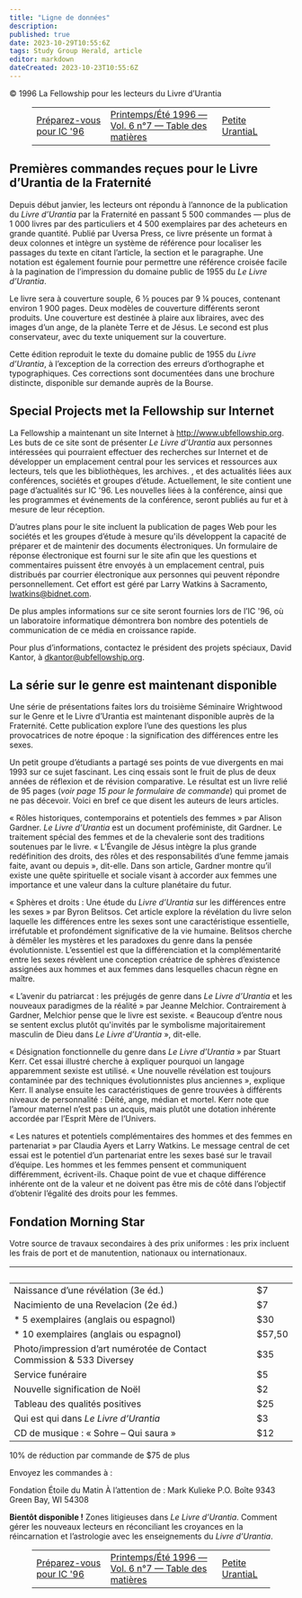 ```yaml
---
title: "Ligne de données"
description: 
published: true
date: 2023-10-29T10:55:6Z
tags: Study Group Herald, article
editor: markdown
dateCreated: 2023-10-23T10:55:6Z
---
```


<p class="v-card v-sheet theme--light grey lighten-3 px-2">© 1996 La Fellowship pour les lecteurs du Livre d’Urantia</p>
<figure class="table chapter-navigator">
  <table>
    <tbody>
      <tr>
        <td>
        <a href="/fr/article/Study_Group_Herald/Get_Ready_for_IC_96">
          <span class="mdi mdi-arrow-left-drop-circle"></span><span class="pl-2">Préparez-vous pour IC '96</span>
        </a>
        </td>
        <td>
        <a href="/fr/index/articles_study_group_herald#printemps/été-1996-vol-6-n°7">
          <span class="mdi mdi-book-open-variant"></span><span class="pl-2">Printemps/Été 1996 — Vol. 6 n°7 — Table des matières</span>
        </a>
        </td>
        <td>
        <a href="/fr/article/Michael_Gillespie/Little_UrantiaL">
          <span class="pr-2">Petite UrantiaL</span><span class="mdi mdi-arrow-right-drop-circle"></span>
        </a>
        </td>
      </tr>
    </tbody>
  </table>
</figure>



## Premières commandes reçues pour le Livre d’Urantia de la Fraternité

Depuis début janvier, les lecteurs ont répondu à l’annonce de la publication du _Livre d’Urantia_ par la Fraternité en passant 5 500 commandes — plus de 1 000 livres par des particuliers et 4 500 exemplaires par des acheteurs en grande quantité. Publié par Uversa Press, ce livre présente un format à deux colonnes et intègre un système de référence pour localiser les passages du texte en citant l’article, la section et le paragraphe. Une notation est également fournie pour permettre une référence croisée facile à la pagination de l’impression du domaine public de 1955 du _Le Livre d’Urantia_.

Le livre sera à couverture souple, 6 &frac12; pouces par 9 &frac14; pouces, contenant environ 1 900 pages. Deux modèles de couverture différents seront produits. Une couverture est destinée à plaire aux libraires, avec des images d’un ange, de la planète Terre et de Jésus. Le second est plus conservateur, avec du texte uniquement sur la couverture.

Cette édition reproduit le texte du domaine public de 1955 du _Livre d’Urantia_, à l’exception de la correction des erreurs d’orthographe et typographiques. Ces corrections sont documentées dans une brochure distincte, disponible sur demande auprès de la Bourse.

## Special Projects met la Fellowship sur Internet

La Fellowship a maintenant un site Internet à http://www.ubfellowship.org. Les buts de ce site sont de présenter _Le Livre d’Urantia_ aux personnes intéressées qui pourraient effectuer des recherches sur Internet et de développer un emplacement central pour les services et ressources aux lecteurs, tels que les bibliothèques, les archives. , et des actualités liées aux conférences, sociétés et groupes d’étude. Actuellement, le site contient une page d’actualités sur IC '96. Les nouvelles liées à la conférence, ainsi que les programmes et événements de la conférence, seront publiés au fur et à mesure de leur réception.

D’autres plans pour le site incluent la publication de pages Web pour les sociétés et les groupes d’étude à mesure qu'ils développent la capacité de préparer et de maintenir des documents électroniques. Un formulaire de réponse électronique est fourni sur le site afin que les questions et commentaires puissent être envoyés à un emplacement central, puis distribués par courrier électronique aux personnes qui peuvent répondre personnellement. Cet effort est géré par Larry Watkins à Sacramento, lwatkins@bidnet.com.

De plus amples informations sur ce site seront fournies lors de l’IC '96, où un laboratoire informatique démontrera bon nombre des potentiels de communication de ce média en croissance rapide.

Pour plus d’informations, contactez le président des projets spéciaux, David Kantor, à dkantor@ubfellowship.org.

## La série sur le genre est maintenant disponible

Une série de présentations faites lors du troisième Séminaire Wrightwood sur le Genre et le Livre d’Urantia est maintenant disponible auprès de la Fraternité. Cette publication explore l’une des questions les plus provocatrices de notre époque : la signification des différences entre les sexes.

Un petit groupe d’étudiants a partagé ses points de vue divergents en mai 1993 sur ce sujet fascinant. Les cinq essais sont le fruit de plus de deux années de réflexion et de révision comparative. Le résultat est un livre relié de 95 pages (_voir page 15 pour le formulaire de commande_) qui promet de ne pas décevoir. Voici en bref ce que disent les auteurs de leurs articles.

« Rôles historiques, contemporains et potentiels des femmes » par Alison Gardner. _Le Livre d’Urantia_ est un document proféministe, dit Gardner. Le traitement spécial des femmes et de la chevalerie sont des traditions soutenues par le livre. « L’Évangile de Jésus intègre la plus grande redéfinition des droits, des rôles et des responsabilités d’une femme jamais faite, avant ou depuis », dit-elle. Dans son article, Gardner montre qu’il existe une quête spirituelle et sociale visant à accorder aux femmes une importance et une valeur dans la culture planétaire du futur.

« Sphères et droits : Une étude du _Livre d’Urantia_ sur les différences entre les sexes » par Byron Belitsos. Cet article explore la révélation du livre selon laquelle les différences entre les sexes sont une caractéristique essentielle, irréfutable et profondément significative de la vie humaine. Belitsos cherche à démêler les mystères et les paradoxes du genre dans la pensée évolutionniste. L’essentiel est que la différenciation et la complémentarité entre les sexes révèlent une conception créatrice de sphères d’existence assignées aux hommes et aux femmes dans lesquelles chacun règne en maître.

« L’avenir du patriarcat : les préjugés de genre dans _Le Livre d’Urantia_ et les nouveaux paradigmes de la réalité » par Jeanne Melchior. Contrairement à Gardner, Melchior pense que le livre est sexiste. « Beaucoup d’entre nous se sentent exclus plutôt qu'invités par le symbolisme majoritairement masculin de Dieu dans _Le Livre d’Urantia_ », dit-elle.

« Désignation fonctionnelle du genre dans _Le Livre d’Urantia_ » par Stuart Kerr. Cet essai illustré cherche à expliquer pourquoi un langage apparemment sexiste est utilisé. « Une nouvelle révélation est toujours contaminée par des techniques évolutionnistes plus anciennes », explique Kerr. Il analyse ensuite les caractéristiques de genre trouvées à différents niveaux de personnalité : Déité, ange, médian et mortel. Kerr note que l’amour maternel n’est pas un acquis, mais plutôt une dotation inhérente accordée par l’Esprit Mère de l’Univers.

« Les natures et potentiels complémentaires des hommes et des femmes en partenariat » par Claudia Ayers et Larry Watkins. Le message central de cet essai est le potentiel d’un partenariat entre les sexes basé sur le travail d’équipe. Les hommes et les femmes pensent et communiquent différemment, écrivent-ils. Chaque point de vue et chaque différence inhérente ont de la valeur et ne doivent pas être mis de côté dans l’objectif d’obtenir l’égalité des droits pour les femmes.

## Fondation Morning Star

Votre source de travaux secondaires à des prix uniformes : les prix incluent les frais de port et de manutention, nationaux ou internationaux.

&nbsp; | &nbsp;
--- | ---
Naissance d’une révélation (3e éd.) | \$7
Nacimiento de una Revelacion (2e éd.) | \$7
\* 5 exemplaires (anglais ou espagnol) | \$30
\* 10 exemplaires (anglais ou espagnol) | \$57,50
Photo/impression d’art numérotée de Contact Commission & 533 Diversey | \$35
Service funéraire | \$5
Nouvelle signification de Noël | \$2
Tableau des qualités positives | \$25
Qui est qui dans _Le Livre d’Urantia_ | \$3
CD de musique : « Sohre – Qui saura » | \$12

10\% de réduction par commande de $\$ 75$ de plus

Envoyez les commandes à :

Fondation Étoile du Matin
À l’attention de : Mark Kulieke
P.O. Boîte 9343
Green Bay, WI 54308

**Bientôt disponible !** Zones litigieuses dans _Le Livre d’Urantia_. Comment gérer les nouveaux lecteurs en réconciliant les croyances en la réincarnation et l’astrologie avec les enseignements du _Livre d’Urantia_.



<figure class="table chapter-navigator">
  <table>
    <tbody>
      <tr>
        <td>
        <a href="/fr/article/Study_Group_Herald/Get_Ready_for_IC_96">
          <span class="mdi mdi-arrow-left-drop-circle"></span><span class="pl-2">Préparez-vous pour IC '96</span>
        </a>
        </td>
        <td>
        <a href="/fr/index/articles_study_group_herald#printemps/été-1996-vol-6-n°7">
          <span class="mdi mdi-book-open-variant"></span><span class="pl-2">Printemps/Été 1996 — Vol. 6 n°7 — Table des matières</span>
        </a>
        </td>
        <td>
        <a href="/fr/article/Michael_Gillespie/Little_UrantiaL">
          <span class="pr-2">Petite UrantiaL</span><span class="mdi mdi-arrow-right-drop-circle"></span>
        </a>
        </td>
      </tr>
    </tbody>
  </table>
</figure>
